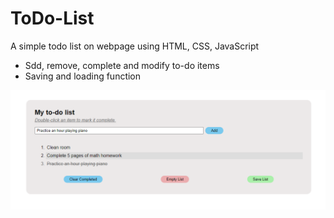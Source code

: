 # ToDo-List

A simple todo list on webpage using HTML, CSS, JavaScript

- Sdd, remove, complete and modify to-do items
- Saving and loading function

![preview image](https://github.com/shinhy2026/ToDo-List/blob/main/preview.png?raw=true)
